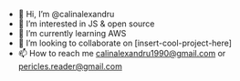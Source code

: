 - 👋 Hi, I’m @calinalexandru
- 👀 I’m interested in JS & open source
- 🌱 I’m currently learning AWS
- 💞️ I’m looking to collaborate on [insert-cool-project-here]
- 📫 How to reach me calinalexandru1990@gmail.com or pericles.reader@gmail.com

<!---
calinalexandru/calinalexandru is a ✨ special ✨ repository because its `README.md` (this file) appears on your GitHub profile.
You can click the Preview link to take a look at your changes.
--->
